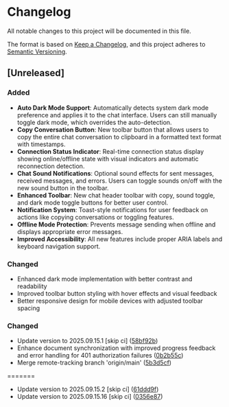 # Changelog

All notable changes to this project will be documented in this file.

The format is based on [Keep a Changelog](https://keepachangelog.com/en/1.0.0/),
and this project adheres to [Semantic Versioning](https://semver.org/spec/v2.0.0.html).


## [Unreleased]

### Added
- **Auto Dark Mode Support**: Automatically detects system dark mode preference and applies it to the chat interface. Users can still manually toggle dark mode, which overrides the auto-detection.
- **Copy Conversation Button**: New toolbar button that allows users to copy the entire chat conversation to clipboard in a formatted text format with timestamps.
- **Connection Status Indicator**: Real-time connection status display showing online/offline state with visual indicators and automatic reconnection detection.
- **Chat Sound Notifications**: Optional sound effects for sent messages, received messages, and errors. Users can toggle sounds on/off with the new sound button in the toolbar.
- **Enhanced Toolbar**: New chat header toolbar with copy, sound toggle, and dark mode toggle buttons for better user control.
- **Notification System**: Toast-style notifications for user feedback on actions like copying conversations or toggling features.
- **Offline Mode Protection**: Prevents message sending when offline and displays appropriate error messages.
- **Improved Accessibility**: All new features include proper ARIA labels and keyboard navigation support.

### Changed
- Enhanced dark mode implementation with better contrast and readability
- Improved toolbar button styling with hover effects and visual feedback
- Better responsive design for mobile devices with adjusted toolbar spacing


### Changed

* Update version to 2025.09.15.1 [skip ci] ([58bf92b](https://github.com/N6REJ/bears_aichatbot/commit/58bf92b))
* Enhance document synchronization with improved progress feedback and error handling for 401 authorization failures ([0b2b55c](https://github.com/N6REJ/bears_aichatbot/commit/0b2b55c))
* Merge remote-tracking branch 'origin/main' ([5b3d5cf](https://github.com/N6REJ/bears_aichatbot/commit/5b3d5cf))

=======
* Update version to 2025.09.15.2 [skip ci] ([61ddd9f](https://github.com/N6REJ/bears_aichatbot/commit/61ddd9f))
* Update version to 2025.09.15.16 [skip ci] ([0356e87](https://github.com/N6REJ/bears_aichatbot/commit/0356e87))


